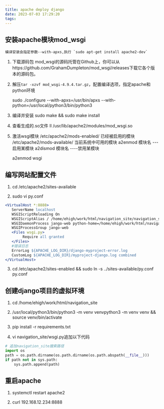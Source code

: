 ```yaml
---
title: apache deploy django
date: 2023-07-03 17:29:20
tags:
---
```


## 安装apache模块mod_wsgi

    编译安装会指定参数--with-apxs,执行 `sudo apt-get install apache2-dev`

1. 下载源码包
mod_wsgi的源码托管在Github上，你可以从https://github.com/GrahamDumpleton/mod_wsgi/releases下载它各个版本的源码包。

2. 解压`tar -xzvf mod_wsgi-4.9.4.tar.gz`，配置编译选项，指定apache和python环境

    sudo ./configure --with-apxs=/usr/bin/apxs --with-python=/usr/local/python3/bin/python3
3. 编译并安装
    sudo make && sudo make install

4. 查看生成的.so文件
    ll /usr/lib/apache2/modules/mod_wsgi.so
5. 激活wsgi模块
    /etc/apache2/mods-enabled/ 已经被启用的模块
    /etc/apache2/mods-available/ 当前系统中可用的模块
    a2enmod 模块名 ---启用某模块
    a2dismod 模块名 ----禁用某模块

    a2enmod wsgi

## 编写网站配置文件


1. cd /etc/apache2/sites-available

2. sudo vi py.conf
```apache
<VirtualHost *:8888>
   ServerName localhost
   WSGIScriptReloading On
   WSGIScriptAlias / /home/ehigh/work/html/navigation_site/navigation_site/wsgi.py
   WSGIDaemonProcess jango-web python-home=/home/ehigh/work/html/navigation_site/venv python-path=/home/ehigh/work/html/navigation_site processes=2 threads=15 display-name=%{GROUP}
   WSGIProcessGroup jango-web
   <Files wsgi.py>
        Require all granted
   </Files>
   #错误日志
   ErrorLog ${APACHE_LOG_DIR}/django-myproject-error.log
   CustomLog ${APACHE_LOG_DIR}/myproject-django.log combined
</VirtualHost>
```

3. cd /etc/apache2/sites-enabled && sudo ln -s ../sites-available/py.conf py.conf
## 创建django项目的虚拟环境
1. cd /home/ehigh/work/html/navigation_site

2. /usr/local/python3/bin/python3 -m venv venvpython3 -m venv venv && source venv/bin/activate

3. pip install -r requirements.txt

4. vi navigation_site/wsgi.py追加以下代码
```python
# 追加navigation_site搜索路径
import os
path = os.path.dirname(os.path.dirname(os.path.abspath(__file__)))
if path not in sys.path:
    sys.path.append(path)
```

## 重启apache

1. systemctl restart apache2

2. curl 192.168.12.234:8888

<!--more-->
